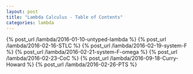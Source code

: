 ```yaml
---
layout: post
title: "Lambda Calculus - Table of Contents"
categories: lambda
---
```


{% post_url /lambda/2016-01-10-untyped-lambda %}
{% post_url /lambda/2016-02-16-STLC %}
{% post_url /lambda/2016-02-19-system-F %}
{% post_url /lambda/2016-02-21-system-F-omega %}
{% post_url /lambda/2016-02-23-CoC %}
{% post_url /lambda/2016-09-18-Curry-Howard %}
{% post_url /lambda/2016-02-26-PTS %}
